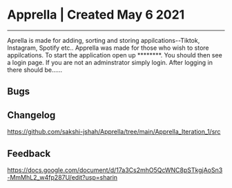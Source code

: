 # Apprella | Created May 6 2021 
------------------------------------
Aprella is made for adding, sorting and storing appilcations--Tiktok, Instagram, Spotify etc.. 
Apprella was made for those who wish to store appilcations. To start the application open up
********. You should then see a login page. If you are not an adminstrator simply login. 
After logging in there should be......    








Bugs
------------------------------------


Changelog 
------------------------------------
https://github.com/sakshi-jshah/Apprella/tree/main/Apprella_Iteration_1/src



Feedback 
------------------------------------
https://docs.google.com/document/d/17a3Cs2mhO5QcWNC8pSTkgjAoSn3-MmMhL2_w4fp287U/edit?usp=sharin

